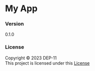 # My App

### Version
0.1.0

### License
Copyright &copy; 2023 DEP-11 <br>
This project is licensed under this [License](License.txt)